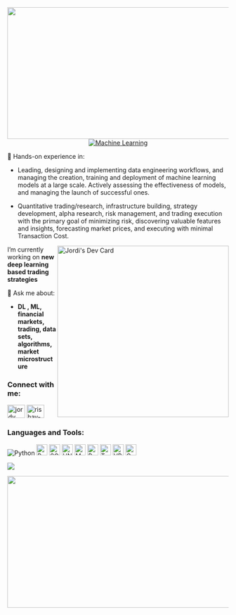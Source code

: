 <div align='center'>
 <!-- gif -->
 <!-- link to the app.webp gif -->

 <img src="https://aakash-sheth.github.io/images/stock_price_forecasting/header.gif" width="700" height="300" />
 </div>

<div align="center">
 <a href="https://git.io/typing-svg"><img src="https://readme-typing-svg.herokuapp.com?font=Roboto+Slab&color=%237E3ACE&size=30&center=true&vCenter=true&width=450&lines=Machine+Learning;NLP;Deep+Learning;Risk+Management;Quantitative+Research;Portfolio+Management" alt="Machine Learning"></a>

</div>

🔭 Hands-on experience in:

 - Leading, designing and implementing data engineering workflows, and managing the creation, training and deployment of machine learning models at a large scale. Actively assessing the effectiveness of models, and managing the launch of successful ones.

 - Quantitative trading/research, infrastructure building, strategy development, alpha research, risk management, and trading execution with the primary goal of minimizing risk, discovering valuable features and insights, forecasting market prices, and executing with minimal Transaction Cost.

<a href="https://app.daily.dev/gjordj"><img src="https://api.daily.dev/devcards/f89cac9d83df41318c717b817dcd6011.png?r=n8s" height="390px" align="right" alt="Jordi's Dev Card"/></a>

<!-- <p align="left"> <img src="https://komarev.com/ghpvc/?username=gjordj&label=Profile%20views&color=0e75b6&style=flat" alt="jordy" /> </p>

<p align="left"> <a href="https://twitter.com/sentinel_sail" target="blank"><img src="https://img.shields.io/twitter/follow/sentinel_sail?logo=twitter&style=for-the-badge" alt="jordi" /></a> </p> -->

I’m currently working on **new deep learning based trading strategies**

💬 Ask me about:

  - **DL , ML, financial markets, trading, data sets, algorithms, market microstructure**


<h3 align="left">Connect with me:</h3>
<p align="left">
<a href="https://twitter.com/sentinel_sail" target="blank"><img align="center" src="https://raw.githubusercontent.com/rahuldkjain/github-profile-readme-generator/master/src/images/icons/Social/twitter.svg" alt="jordy" height="30" width="40" /></a>
<a href="https://linkedin.com/in/rishav-chanda-b89a791b3" target="blank"><img align="center" src="https://raw.githubusercontent.com/rahuldkjain/github-profile-readme-generator/master/src/images/icons/Social/linked-in-alt.svg" alt="rishav-chanda-b89a791b3" height="30" width="40" /></a>

</p>

<h3 align="left">Languages and Tools:</h3>
<p align="left">
<img alt="Python" src="https://img.shields.io/badge/Python-green.svg?style=for-the-badge&logo=python&logoColor=yellow" />
<img alt="R" src="https://img.shields.io/badge/R-blue.svg?style=for-the-badge&logo=R&logoColor=Blue" height="25px" />
<img alt="SQL" src="https://img.shields.io/badge/SQL-white.svg?style=for-the-badge&logo=SQL&logoColor=black"  height="25px"/>
<img alt="UNIX" src="https://img.shields.io/badge/UNIX-yellow.svg?style=for-the-badge&logo=UNIX&logoColor=green" height="25px" />
<img alt="Matlab" src="https://img.shields.io/badge/Matlab-grey.svg?style=for-the-badge&logo=Matlab&logoColor=white"  height="25px"/>
<img alt="PySpark" src="https://img.shields.io/badge/PySpark-violet.svg?style=for-the-badge&logo=PySpark&logoColor=yellow" height="25px" />
<img alt="Tableau" src="https://img.shields.io/badge/Tableau-blue.svg?style=for-the-badge&logo=Tableau&logoColor=black" height="25px" />
<img alt="VBA" src="https://img.shields.io/badge/VBA-white.svg?style=for-the-badge&logo=VBA&logoColor=black"  height="25px" />
<img alt="C" src="https://img.shields.io/badge/C-blue.svg?style=for-the-badge&logo=C&logoColor=blue" height="25px" />

<!-- <img alt="Javascript" src="https://img.shields.io/badge/JavaScript-323330?style=for-the-badge&logo=javascript&logoColor=F7DF1E"  height="25px"/>
<img alt="React" src="https://img.shields.io/badge/React-20232A?style=for-the-badge&logo=react&logoColor=61DAFB" height="25px"/>
<img alt="redux" src="https://img.shields.io/badge/-Redux-764ABC?style=flat-square&logo=redux&logoColor=white" height="25px"/>
<img alt="NextJs" src="https://img.shields.io/badge/Next-black?style=for-the-badge&logo=next.js&logoColor=white" height="25px"/>
<img alt="Tailwidcss" src="https://img.shields.io/badge/Tailwind_CSS-38B2AC?style=for-the-badge&logo=tailwind-css&logoColor=white" height="25px"/>
<img alt="Nodejs" src="https://img.shields.io/badge/-Nodejs-43853d?style=flat-square&logo=Node.js&logoColor=white"  height="25px"/> -->

   </p>
   <div margin-top='15px'>
   <p><img align="le" src="https://github-readme-stats.vercel.app/api/top-langs/?username=gjordj&show_icons=true&locale=en&theme=tokyonight"/></p>

<img align="left" src="https://alphacution.com/wp-content/uploads/2022/06/magic_hands_cards.gif" align="right" width="600"  height="300" />
 </div>
